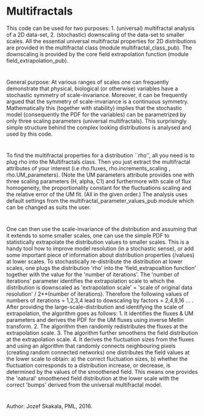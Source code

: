# Multifractals
This code can be used for two purposes: 1. (universal) multifractal analysis of a 2D data-set, 2. (stochastic) downscaling of the data-set to smaller scales. All the essential universal multifractal properties for 2D distributions are provided in the multifractal class (module multifractal_class_pub). The downscaling is provided by the core field extrapolation function (module field_extrapolation_pub). 
#
General purpose: At various ranges of scales one can frequently demonstrate that physical, biological (or otherwise) variables have a stochastic symmetry of scale-invariance. Moreover, it can be frequently argued that the symmetry of scale-invariance is a continuous symmetry. Mathematically this (together with stability) implies that the stochastic model (consequently the PDF for the variables) can be parametrized by only three scaling parameters (universal multifractals). This surprisingly simple structure behind the complex looking distributions is analysed and used by this code. 
#
To find the multifractal properties for a distribution ``rho'', all you need is to plug rho into the Multifractals class. Then you just extract the multifractal attributes of your interest (i.e rho.fluxes, rho.increments_scaling , rho.UM_parameters). (Note the UM parameters attribute provides one with three scaling parameters (H, alpha, C1) and furthermore with scale of flux homogeneity, the proportionality constant for the fluctuations scaling and the relative error of the UM fit. (All in the given order.) The analysis uses default settings from the multifractal_parameter_values_pub module which can be changed as suits the user. 
#
One can then use the scale-invariance of the distribution and assuming that it extends to some smaller scales, one can use the simple PDF to statistically extrapolate the distribution values to smaller scales. This is a  handy tool how to improve model resolution (in a stochastic sense), or add some important piece of information about distribution properties (/values) at lower scales.  To stochastically re-distribute the distribution at lower scales, one plugs the distribution 'rho' into the 'field_extrapoaltion function' together with the value for the 'number of iterations'. The 'number of iterations' parameter identifies the extrapolation scale to which the distribution is downscaled as 'extrapolation scale' = 'scale of original data resolution' / 2**(number of iterations). Therefore the following values of numbers of iterations = 1,2,3,4 lead to dowscaling by factors = 2,4,8,16 ... . After providing the large-scale-distribution and identifying the scale of extrapolation, the algorithm goes as follows: 1. It identifies the fluxes & UM parameters and derives the PDF for the UM fluxes using inverse Mellin transform. 2. The algorithm then randomly redistributes the fluxes at the extrapolation scale. 3. The algorithm further smoothens the field distribution at the extrapolation scale. 4. It derives the fluctuation sizes from the fluxes and using an algorithm that randomly connects neighbouring pixels (creating random connected networks) one distributes the field values at the lower scale to obtain: a) the correct fluctuation sizes, b) whether the fluctuation corresponds to a distribution increase, or decrease, is determined by the values of the smoothened field. This means one provides the 'natural' smoothened field distribution at the lower scale with the correct 'bumps' derived from the universal multifractal model.
#
Author: Jozef Skakala, PML, 2016.
